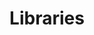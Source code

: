 ---
layout: ../layouts/Layout.astro
title: Libraries
description: TBD
section: Getting Started
order: 2	
---